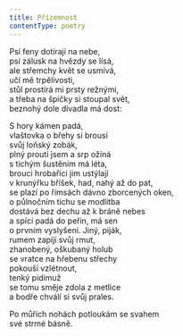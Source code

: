```yaml
---
title: Přízemnost
contentType: poetry
---
```


<section>

Psí feny dotírají na nebe,  
psí zálusk na hvězdy se lísá,  
ale střemchy květ se usmívá,  
učí mě trpělivosti,  
stůl prostírá mi prsty režnými,  
a třeba na špičky si stoupal svět,  
beznohý dole dívadla má dost:

S hory kámen padá,  
vlaštovka o břehy si brousí  
svůj loňský zobák,  
plný proutí jsem a srp ožíná  
s tichým šustěním má léta,  
brouci hrobaříci jim ustýlají  
v krunýřku bříšek, had, nahý až do pat,  
se plazí po římsách dávno zborcených oken,  
o půlnočním tichu se modlitba  
dostává bez dechu až k bráně nebes  
a spící padá do peřin, má sen  
o prvním vyslyšení. Jiný, piják,  
rumem zapíjí svůj rmut,  
zhanobený, oškubaný holub  
se vratce na hřebenu střechy  
pokouší vzlétnout,  
tenký pidimuž  
se tomu směje zdola z metlice  
a bodře chválí si svůj prales.

Po můřích nohách potloukám se svahem  
své strmé básně.

</section>
